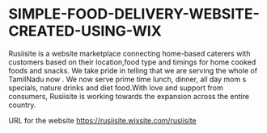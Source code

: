 # SIMPLE-FOOD-DELIVERY-WEBSITE-CREATED-USING-WIX
Rusiisite is a  website marketplace connecting home-based caterers with customers based on their location,food type and timings  for home cooked foods and snacks. We take pride in telling that we are serving the whole of  TamilNadu now . We now serve prime time lunch, dinner, all day mom s specials, nature drinks and diet food.With love and support from consumers, Rusiisite is working towards the expansion across the entire country.


URL for the website
https://rusiisite.wixsite.com/rusiisite

